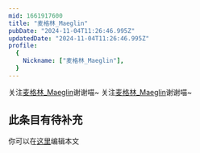 ```yaml
---
mid: 1661917600
title: "麦格林_Maeglin"
pubDate: "2024-11-04T11:26:46.995Z"
updatedDate: "2024-11-04T11:26:46.995Z"
profile:
  {
    Nickname: ["麦格林_Maeglin"],
  }
---
```


关注[麦格林_Maeglin](https://space.bilibili.com/1661917600)谢谢喵~ 关注[麦格林_Maeglin](https://space.bilibili.com/1661917600)谢谢喵~

## 此条目有待补充
你可以在[这里](https://github.com/Yuhanawa/VTuber.ICU/edit/master/src/content/v/麦格林_Maeglin/index.md)编辑本文
